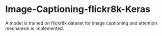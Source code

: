 # Image-Captioning-flickr8k-Keras
A model is trained on flickr8k dataset for image captioning and attention mechanism is implemented.
